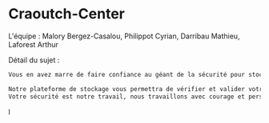 # Craoutch-Center

L'équipe : Malory Bergez-Casalou, Philippot Cyrian, Darribau Mathieu, Laforest Arthur

Détail du sujet :

```md
Vous en avez marre de faire confiance au géant de la sécurité pour stocker vos fichiers ? Nous, itCraoutch vous proposons LA solution.

Notre plateforme de stockage vous permettra de vérifier et valider votre code avant de le faire passer en production, tout en vérifiant si votre navigateur est à jour et utilise les dernières normes de sécurité.
Votre sécurité est notre travail, nous travaillons avec courage et persévérance, car la ténacité permet d'atteindre l'excellence.
```
l